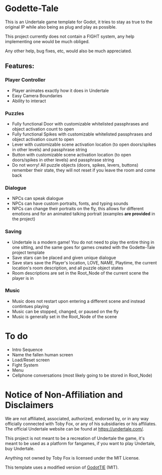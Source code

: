 # Godette-Tale
This is an Undertale game template for Godot, it tries to stay as true to the original IP while also being as plug and play as possible.

This project currently does not contain a FIGHT system, any help implementing one would be much obliged.

Any other help, bug fixes, etc, would also be much appreciated.

## Features:
### Player Controller
* Player animates exactly how it does in Undertale
* Easy Camera Boundaries
* Ability to interact
### Puzzles
* Fully functional Door with customizable whitelisted passphrases and object activation count to open
* Fully functional Spikes with customizable whitelisted passphrases and object activation count to open
* Lever with customizable scene activation location (to open doors/spikes in other levels) and passphrase string 
* Button with customizable scene activation location (to open doors/spikes in other levels) and passphrase string
* Do not worry! All puzzle objects (doors, spikes, levers, buttons) remember their state, they will not reset if you leave the room and come back
### Dialogue
* NPCs can speak dialogue
* NPCs can have custom portraits, fonts, and typing sounds
* NPCs can change their portraits on the fly, this allows for different emotions and for an animated talking portrait (examples **are provided** in the project)
### Saving
* Undertale is a modern game! You do not need to play the entire thing in one sitting, and the same goes for games created with the Godette-Tale project template
* Save stars can be placed and given unique dialogue
* Save stars save the Player's location, LOVE, NAME, Playtime, the current location's room description, and all puzzle object states  
* Room descriptions are set in the Root_Node of the current scene the player is in
### Music
* Music does not restart upon entering a different scene and instead contintues playing
* Music can be stopped, changed, or paused on the fly 
* Music is generally set in the Root_Node of the scene

# To do
* Intro Sequence
* Name the fallen human screen
* Load/Reset screen
* Fight System
* Menu
* Cellphone conversations (most likely going to be stored in Root_Node)

# Notice of Non-Affiliation and Disclaimers
We are not affiliated, associated, authorized, endorsed by, or in any way officially connected with Toby Fox, or any of his subsidiaries or his affiliates. The official Undertale website can be found at https://undertale.com/.

This project is not meant to be a recreation of Undertale the game, it's meant to be used as a platform for fangames, if you want to play Undertale, buy Undertale.

Anything not owned by Toby Fox is licensed under the MIT License.

This template uses a modified version of [GodotTIE](https://github.com/henriquelalves/GodotTIE) (MIT).
